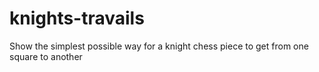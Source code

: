 # knights-travails
Show the simplest possible way for a knight chess piece to get from one square to another
